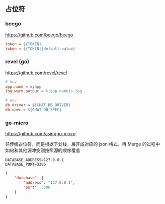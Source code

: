 ## 占位符

### beego

https://github.com/beego/beego

```ini
token = ${TOKEN}
token = ${TOKEN||default-value}
```

### revel (go)

https://github.com/revel/revel

```ini
# key
app.name = myapp
log.warn.output = %(app.name)s.log

# env
db.driver = ${CHAT_DB_DRIVER}
db.spec = ${CHAT_DB_SPEC}
```


### go-micro

https://github.com/asim/go-micro

非传统占位符，而是根据下划线，展开成对应的 json 格式，再 Merge 的过程中如何和其他源冲突则按照源的顺序覆盖

```env
DATABASE_ADDRESS=127.0.0.1
DATABASE_PORT=3306
```

```json
{
    "database": {
        "address": "127.0.0.1",
        "port": 3306
    }
}
```

